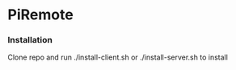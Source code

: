 # PiRemote

### Installation

Clone repo and run ./install-client.sh or ./install-server.sh to install
